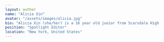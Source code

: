 ```yaml
---
layout: author
name: "Alicia Xin"
avatar: "/assets/images/alicia.jpg"
bio: "Alicia Xin (she/her) is a 16 year old junior from Scarsdale High School, New York. From a young age, she has been interested in writing and current events. Besides being a Spotlight Editor for We Need To Tak, Alicia is also an editor for her school magazine and an officer for the Model UN club. In her free time, she paints and reads webtoons."
position: "Spotlight Editor"
location: "New York, United States"
---
```

